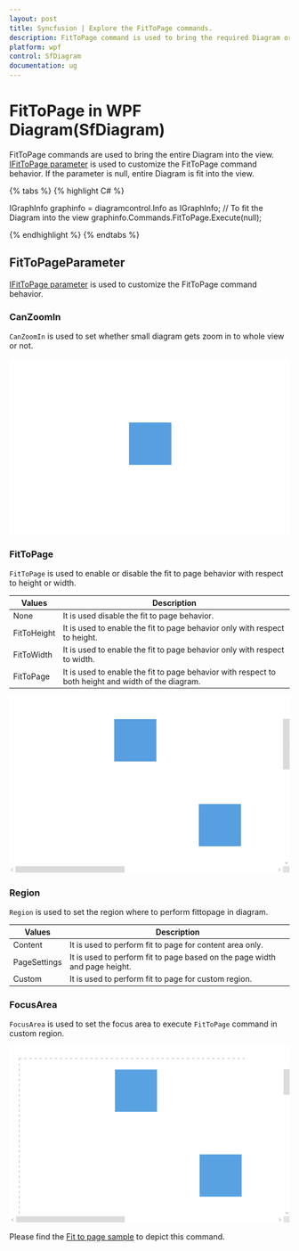 ```yaml
---
layout: post
title: Syncfusion | Explore the FitToPage commands.
description: FitToPage command is used to bring the required Diagram or entire Diagram into the view with the help of FitToPageParameters.
platform: wpf
control: SfDiagram
documentation: ug
---
```


# FitToPage in WPF Diagram(SfDiagram)

FitToPage commands are used to bring the entire Diagram into the view. [IFitToPage parameter](https://help.syncfusion.com/cr/cref_files/wpf/Syncfusion.SfDiagram.WPF~Syncfusion.UI.Xaml.Diagram.FitToPageParameter_members.html) is used to customize the FitToPage command behavior.
If the parameter is null, entire Diagram is fit into the view.

{% tabs %}
{% highlight C# %}

IGraphInfo graphinfo = diagramcontrol.Info as IGraphInfo;
// To fit the Diagram into the view
graphinfo.Commands.FitToPage.Execute(null);

{% endhighlight %}
{% endtabs %}

## FitToPageParameter

[IFitToPage parameter](https://help.syncfusion.com/cr/cref_files/wpf/Syncfusion.SfDiagram.WPF~Syncfusion.UI.Xaml.Diagram.FitToPageParameter_members.html) is used to customize the FitToPage command behavior.

### CanZoomIn

`CanZoomIn` is used to set whether small diagram gets zoom in to whole view or not.

![CanZoomIn](Commands_Images/Commands_img18.gif)

### FitToPage 

`FitToPage` is used to enable or disable the fit to page behavior with respect to height or width.

| Values | Description |
| --- | --- |
| None | It is used disable the fit to page behavior. |
| FitToHeight | It is used to enable the fit to page behavior only with respect to height. |
| FitToWidth | It is used to enable the fit to page behavior only with respect to width. |
| FitToPage | It is used to enable the fit to page behavior with respect to both height and width of the diagram. |

![FitToPage](Commands_Images/Commands_img19.gif)

### Region

`Region` is used to set the region where to perform fittopage in diagram.

| Values | Description |
| --- | --- |
| Content | It is used to perform fit to page for content area only. |
| PageSettings | It is used to perform fit to page based on the page width and page height. |
| Custom | It is used to perform fit to page for custom region. |

### FocusArea 

`FocusArea` is used to set the focus area to execute `FitToPage` command in custom region. 

![Region](Commands_Images/Commands_img20.gif)

Please find the [Fit to page sample](https://github.com/SyncfusionExamples/WPF-Diagram-Examples/tree/master/Samples/Commands/Fit%20to%20page%20command) to depict this command.
